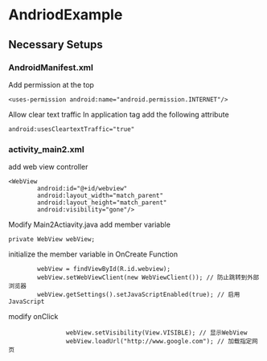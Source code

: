 # AndriodExample
## Necessary Setups
### AndroidManifest.xml
Add permission at the top
```
<uses-permission android:name="android.permission.INTERNET"/>
```

Allow clear text traffic
In application tag add the following attribute
```
android:usesCleartextTraffic="true"
```

### activity_main2.xml
add web view controller
```
<WebView
        android:id="@+id/webview"
        android:layout_width="match_parent"
        android:layout_height="match_parent"
        android:visibility="gone"/>

```

Modify Main2Actiavity.java
add member variable
```
private WebView webView;
```

initialize the member variable in OnCreate Function
```
        webView = findViewById(R.id.webview);
        webView.setWebViewClient(new WebViewClient()); // 防止跳转到外部浏览器
        webView.getSettings().setJavaScriptEnabled(true); // 启用JavaScript
```


modify onClick
```
                webView.setVisibility(View.VISIBLE); // 显示WebView
                webView.loadUrl("http://www.google.com"); // 加载指定网页
```
